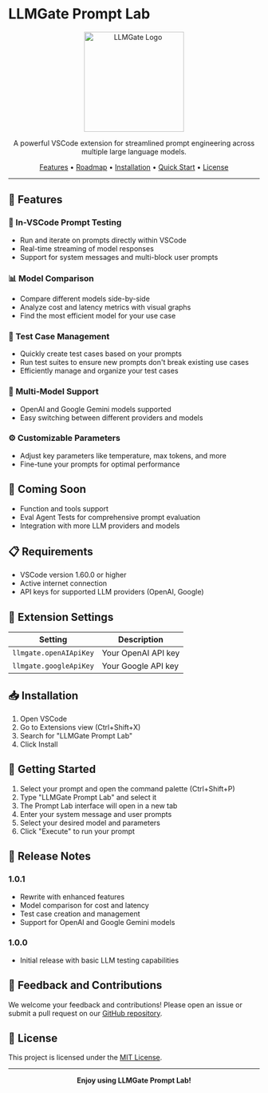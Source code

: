 # LLMGate Prompt Lab

<p align="center">
  <img src="path_to_your_logo.png" alt="LLMGate Logo" width="200"/>
</p>

<p align="center">
  A powerful VSCode extension for streamlined prompt engineering across multiple large language models.
</p>

<p align="center">
  <a href="#features">Features</a> •
  <a href="#coming-soon">Roadmap</a> •
  <a href="#installation">Installation</a> •
  <a href="#getting-started">Quick Start</a> •
  <a href="#license">License</a>
</p>

---

## 🚀 Features

### 📝 In-VSCode Prompt Testing
- Run and iterate on prompts directly within VSCode
- Real-time streaming of model responses
- Support for system messages and multi-block user prompts

### 📊 Model Comparison
- Compare different models side-by-side
- Analyze cost and latency metrics with visual graphs
- Find the most efficient model for your use case

### 🧪 Test Case Management
- Quickly create test cases based on your prompts
- Run test suites to ensure new prompts don't break existing use cases
- Efficiently manage and organize your test cases

### 🔄 Multi-Model Support
- OpenAI and Google Gemini models supported
- Easy switching between different providers and models

### ⚙️ Customizable Parameters
- Adjust key parameters like temperature, max tokens, and more
- Fine-tune your prompts for optimal performance

## 🔮 Coming Soon

- Function and tools support
- Eval Agent Tests for comprehensive prompt evaluation
- Integration with more LLM providers and models

## 📋 Requirements

- VSCode version 1.60.0 or higher
- Active internet connection
- API keys for supported LLM providers (OpenAI, Google)

## 🔧 Extension Settings

| Setting | Description |
|---------|-------------|
| `llmgate.openAIApiKey` | Your OpenAI API key |
| `llmgate.googleApiKey` | Your Google API key |

## 📥 Installation

1. Open VSCode
2. Go to Extensions view (Ctrl+Shift+X)
3. Search for "LLMGate Prompt Lab"
4. Click Install

## 🚀 Getting Started

1. Select your prompt and open the command palette (Ctrl+Shift+P)
2. Type "LLMGate Prompt Lab" and select it
3. The Prompt Lab interface will open in a new tab
4. Enter your system message and user prompts
5. Select your desired model and parameters
6. Click "Execute" to run your prompt

## 📝 Release Notes

### 1.0.1
- Rewrite with enhanced features
- Model comparison for cost and latency
- Test case creation and management
- Support for OpenAI and Google Gemini models

### 1.0.0
- Initial release with basic LLM testing capabilities

## 🤝 Feedback and Contributions

We welcome your feedback and contributions! Please open an issue or submit a pull request on our [GitHub repository](link-to-github-repo).

## 📄 License

This project is licensed under the [MIT License](https://opensource.org/licenses/MIT).

---

<p align="center">
  <strong>Enjoy using LLMGate Prompt Lab!</strong>
</p>